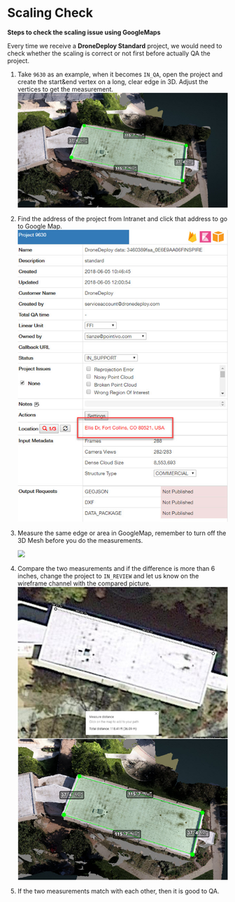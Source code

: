 # Scaling Check

**Steps to check the scaling issue using GoogleMaps**

Every time we receive a **DroneDeploy Standard** project, we would need to check whether the scaling is correct or not first before actually QA the project.

1. Take `9630` as an example, when it becomes `IN_QA`, open the project and create the start&end vertex on a long, clear edge in 3D. Adjust the vertices to get the measurement. ![](../.gitbook/assets/pv-measurement.jpg)
2. Find the address of the project from Intranet and click that address to go to Google Map. ![](../.gitbook/assets/address.jpg)
3. Measure the same edge or area in GoogleMap, remember to turn off the 3D Mesh before you do the measurements. 

   ![](http://pointivo-drop.s3.amazonaws.com/TianzeMedia/GoogleMap.gif)

4. Compare the two measurements and if the difference is more than 6 inches, change the project to `IN_REVIEW` and let us know on the wireframe channel with the compared picture. ![](../.gitbook/assets/comparison.jpg)
5. If the two measurements match with each other, then it is good to QA.

